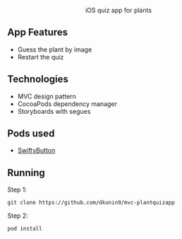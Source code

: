 <p align="center">  
iOS quiz app for plants
</p>


## App Features

* Guess the plant by image
* Restart the quiz


## Technologies

* MVC design pattern
* CocoaPods dependency manager
* Storyboards with segues


## Pods used

* [SwiftyButton](https://github.com/TakeScoop/SwiftyButton)


## Running

Step 1:
```
git clone https://github.com/dkunin9/mvc-plantquizapp
```

Step 2: 
```
pod install
```
